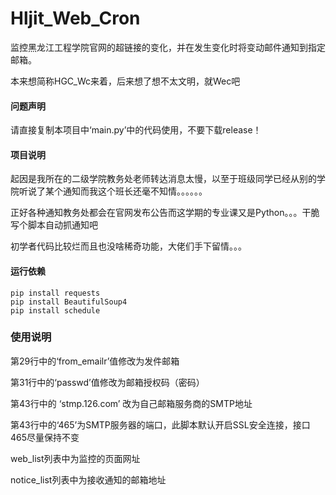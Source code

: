 # Hljit_Web_Cron
监控黑龙江工程学院官网的超链接的变化，并在发生变化时将变动邮件通知到指定邮箱。

本来想简称HGC_Wc来着，后来想了想不太文明，就Wec吧

#### 问题声明

请直接复制本项目中‘main.py’中的代码使用，不要下载release！

#### 项目说明

起因是我所在的二级学院教务处老师转达消息太慢，以至于班级同学已经从别的学院听说了某个通知而我这个班长还毫不知情。。。。。。

正好各种通知教务处都会在官网发布公告而这学期的专业课又是Python。。。干脆写个脚本自动抓通知吧

初学者代码比较烂而且也没啥稀奇功能，大佬们手下留情。。。

#### 运行依赖
```shell
pip install requests
pip install BeautifulSoup4
pip install schedule
```


### 使用说明

  第29行中的‘from_emailr’值修改为发件邮箱
  
  第31行中的‘passwd’值修改为邮箱授权码（密码）
  
  第43行中的 ‘stmp.126.com’ 改为自己邮箱服务商的SMTP地址
  
  第43行中的‘465’为SMTP服务器的端口，此脚本默认开启SSL安全连接，接口465尽量保持不变
  
  web_list列表中为监控的页面网址
  
  notice_list列表中为接收通知的邮箱地址
